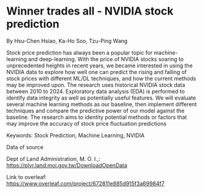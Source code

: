 # Winner trades all - NVIDIA stock prediction

By Hsu-Chen Hsiao, Ka-Ho Soo, Tzu-Ping Wang

Stock price prediction has always been a popular topic for machine-learning and deep-learning. With the price of NVIDIA stocks soaring to unprecedented heights in recent years, we became interested in using the NVIDIA data to explore how well one can predict the rising and falling of stock prices with different ML/DL techniques, and how
the current methods may be improved upon. The research uses historical NVIDIA stock data between 2010 to 2024. Exploratory data analysis (EDA) is performed to identify data integrity as well as potentially useful features. We will evaluate several machine learning methods as our baseline, then implement different techniques and
compare the predictive power of our model against the baseline. The research aims to identity potential methods or factors that may improve the accuracy of stock price fluctuation predictions

Keywords: Stock Prediction, Machine Learning, NVIDIA

Data of source  

Dept of Land Administration, M. O. I.,: https://plvr.land.moi.gov.tw/DownloadOpenData

Link to overleaf: https://www.overleaf.com/project/672811e885d915f3a69984f7
